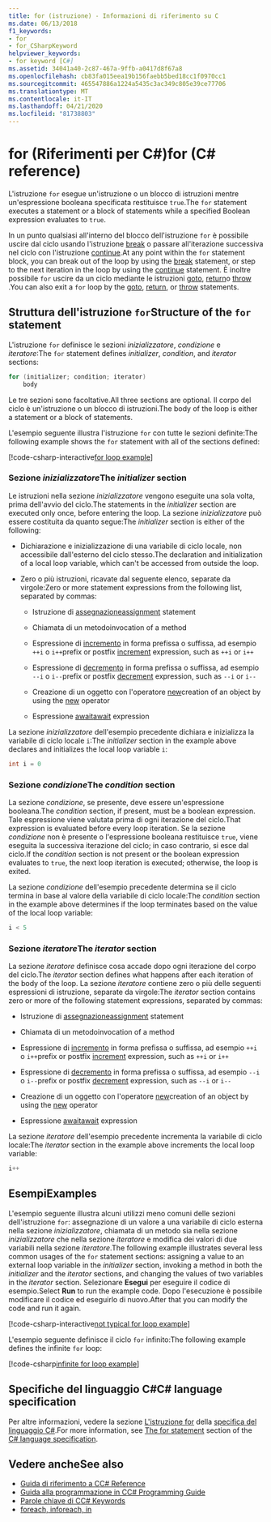 ```yaml
---
title: for (istruzione) - Informazioni di riferimento su C
ms.date: 06/13/2018
f1_keywords:
- for
- for_CSharpKeyword
helpviewer_keywords:
- for keyword [C#]
ms.assetid: 34041a40-2c87-467a-9ffb-a0417d8f67a8
ms.openlocfilehash: cb83fa015eea19b156faebb5bed18cc1f0970cc1
ms.sourcegitcommit: 465547886a1224a5435c3ac349c805e39ce77706
ms.translationtype: MT
ms.contentlocale: it-IT
ms.lasthandoff: 04/21/2020
ms.locfileid: "81738803"
---
```

# <a name="for-c-reference"></a><span data-ttu-id="c749d-102">for (Riferimenti per C#)</span><span class="sxs-lookup"><span data-stu-id="c749d-102">for (C# reference)</span></span>

<span data-ttu-id="c749d-103">L'istruzione `for` esegue un'istruzione o un blocco di istruzioni mentre un'espressione booleana specificata restituisce `true`.</span><span class="sxs-lookup"><span data-stu-id="c749d-103">The `for` statement executes a statement or a block of statements while a specified Boolean expression evaluates to `true`.</span></span>

<span data-ttu-id="c749d-104">In un punto qualsiasi all'interno del blocco dell'istruzione `for` è possibile uscire dal ciclo usando l'istruzione [break](break.md) o passare all'iterazione successiva nel ciclo con l'istruzione [continue](continue.md).</span><span class="sxs-lookup"><span data-stu-id="c749d-104">At any point within the `for` statement block, you can break out of the loop by using the [break](break.md) statement, or step to the next iteration in the loop by using the [continue](continue.md) statement.</span></span> <span data-ttu-id="c749d-105">È inoltre possibile `for` uscire da un ciclo mediante le istruzioni [goto](goto.md), [return](return.md)o [throw](throw.md) .</span><span class="sxs-lookup"><span data-stu-id="c749d-105">You can also exit a `for` loop by the [goto](goto.md), [return](return.md), or [throw](throw.md) statements.</span></span>

## <a name="structure-of-the-for-statement"></a><span data-ttu-id="c749d-106">Struttura dell'istruzione `for`</span><span class="sxs-lookup"><span data-stu-id="c749d-106">Structure of the `for` statement</span></span>

<span data-ttu-id="c749d-107">L'istruzione `for` definisce le sezioni *inizializzatore*, *condizione* e *iteratore*:</span><span class="sxs-lookup"><span data-stu-id="c749d-107">The `for` statement defines *initializer*, *condition*, and *iterator* sections:</span></span>

```csharp
for (initializer; condition; iterator)
    body
```

<span data-ttu-id="c749d-108">Le tre sezioni sono facoltative.</span><span class="sxs-lookup"><span data-stu-id="c749d-108">All three sections are optional.</span></span> <span data-ttu-id="c749d-109">Il corpo del ciclo è un'istruzione o un blocco di istruzioni.</span><span class="sxs-lookup"><span data-stu-id="c749d-109">The body of the loop is either a statement or a block of statements.</span></span>

<span data-ttu-id="c749d-110">L'esempio seguente illustra l'istruzione `for` con tutte le sezioni definite:</span><span class="sxs-lookup"><span data-stu-id="c749d-110">The following example shows the `for` statement with all of the sections defined:</span></span>

[!code-csharp-interactive[for loop example](~/samples/snippets/csharp/keywords/IterationKeywordsExamples.cs#5)]

### <a name="the-initializer-section"></a><span data-ttu-id="c749d-111">Sezione *inizializzatore*</span><span class="sxs-lookup"><span data-stu-id="c749d-111">The *initializer* section</span></span>

<span data-ttu-id="c749d-112">Le istruzioni nella sezione *inizializzatore* vengono eseguite una sola volta, prima dell'avvio del ciclo.</span><span class="sxs-lookup"><span data-stu-id="c749d-112">The statements in the *initializer* section are executed only once, before entering the loop.</span></span> <span data-ttu-id="c749d-113">La sezione *inizializzatore* può essere costituita da quanto segue:</span><span class="sxs-lookup"><span data-stu-id="c749d-113">The *initializer* section is either of the following:</span></span>

- <span data-ttu-id="c749d-114">Dichiarazione e inizializzazione di una variabile di ciclo locale, non accessibile dall'esterno del ciclo stesso.</span><span class="sxs-lookup"><span data-stu-id="c749d-114">The declaration and initialization of a local loop variable, which can't be accessed from outside the loop.</span></span>

- <span data-ttu-id="c749d-115">Zero o più istruzioni, ricavate dal seguente elenco, separate da virgole:</span><span class="sxs-lookup"><span data-stu-id="c749d-115">Zero or more statement expressions from the following list, separated by commas:</span></span>

  - <span data-ttu-id="c749d-116">Istruzione di [assegnazione](../operators/assignment-operator.md)</span><span class="sxs-lookup"><span data-stu-id="c749d-116">[assignment](../operators/assignment-operator.md) statement</span></span>

  - <span data-ttu-id="c749d-117">Chiamata di un metodo</span><span class="sxs-lookup"><span data-stu-id="c749d-117">invocation of a method</span></span>

  - <span data-ttu-id="c749d-118">Espressione di [incremento](../operators/arithmetic-operators.md#increment-operator-) in forma prefissa o suffissa, ad esempio `++i` o `i++`</span><span class="sxs-lookup"><span data-stu-id="c749d-118">prefix or postfix [increment](../operators/arithmetic-operators.md#increment-operator-) expression, such as `++i` or `i++`</span></span>

  - <span data-ttu-id="c749d-119">Espressione di [decremento](../operators/arithmetic-operators.md#decrement-operator---) in forma prefissa o suffissa, ad esempio `--i` o `i--`</span><span class="sxs-lookup"><span data-stu-id="c749d-119">prefix or postfix [decrement](../operators/arithmetic-operators.md#decrement-operator---) expression, such as `--i` or `i--`</span></span>

  - <span data-ttu-id="c749d-120">Creazione di un oggetto con l'operatore [new](../operators/new-operator.md)</span><span class="sxs-lookup"><span data-stu-id="c749d-120">creation of an object by using the [new](../operators/new-operator.md) operator</span></span>

  - <span data-ttu-id="c749d-121">Espressione [await](../operators/await.md)</span><span class="sxs-lookup"><span data-stu-id="c749d-121">[await](../operators/await.md) expression</span></span>

<span data-ttu-id="c749d-122">La sezione *inizializzatore* dell'esempio precedente dichiara e inizializza la variabile di ciclo locale `i`:</span><span class="sxs-lookup"><span data-stu-id="c749d-122">The *initializer* section in the example above declares and initializes the local loop variable `i`:</span></span>

```csharp
int i = 0
```

### <a name="the-condition-section"></a><span data-ttu-id="c749d-123">Sezione *condizione*</span><span class="sxs-lookup"><span data-stu-id="c749d-123">The *condition* section</span></span>

<span data-ttu-id="c749d-124">La sezione *condizione*, se presente, deve essere un'espressione booleana.</span><span class="sxs-lookup"><span data-stu-id="c749d-124">The *condition* section, if present, must be a boolean expression.</span></span> <span data-ttu-id="c749d-125">Tale espressione viene valutata prima di ogni iterazione del ciclo.</span><span class="sxs-lookup"><span data-stu-id="c749d-125">That expression is evaluated before every loop iteration.</span></span> <span data-ttu-id="c749d-126">Se la sezione *condizione* non è presente o l'espressione booleana restituisce `true`, viene eseguita la successiva iterazione del ciclo; in caso contrario, si esce dal ciclo.</span><span class="sxs-lookup"><span data-stu-id="c749d-126">If the *condition* section is not present or the boolean expression evaluates to `true`, the next loop iteration is executed; otherwise, the loop is exited.</span></span>

<span data-ttu-id="c749d-127">La sezione *condizione* dell'esempio precedente determina se il ciclo termina in base al valore della variabile di ciclo locale:</span><span class="sxs-lookup"><span data-stu-id="c749d-127">The *condition* section in the example above determines if the loop terminates based on the value of the local loop variable:</span></span>

```csharp
i < 5
```

### <a name="the-iterator-section"></a><span data-ttu-id="c749d-128">Sezione *iteratore*</span><span class="sxs-lookup"><span data-stu-id="c749d-128">The *iterator* section</span></span>

<span data-ttu-id="c749d-129">La sezione *iteratore* definisce cosa accade dopo ogni iterazione del corpo del ciclo.</span><span class="sxs-lookup"><span data-stu-id="c749d-129">The *iterator* section defines what happens after each iteration of the body of the loop.</span></span> <span data-ttu-id="c749d-130">La sezione *iteratore* contiene zero o più delle seguenti espressioni di istruzione, separate da virgole:</span><span class="sxs-lookup"><span data-stu-id="c749d-130">The *iterator* section contains zero or more of the following statement expressions, separated by commas:</span></span>

- <span data-ttu-id="c749d-131">Istruzione di [assegnazione](../operators/assignment-operator.md)</span><span class="sxs-lookup"><span data-stu-id="c749d-131">[assignment](../operators/assignment-operator.md) statement</span></span>

- <span data-ttu-id="c749d-132">Chiamata di un metodo</span><span class="sxs-lookup"><span data-stu-id="c749d-132">invocation of a method</span></span>

- <span data-ttu-id="c749d-133">Espressione di [incremento](../operators/arithmetic-operators.md#increment-operator-) in forma prefissa o suffissa, ad esempio `++i` o `i++`</span><span class="sxs-lookup"><span data-stu-id="c749d-133">prefix or postfix [increment](../operators/arithmetic-operators.md#increment-operator-) expression, such as `++i` or `i++`</span></span>

- <span data-ttu-id="c749d-134">Espressione di [decremento](../operators/arithmetic-operators.md#decrement-operator---) in forma prefissa o suffissa, ad esempio `--i` o `i--`</span><span class="sxs-lookup"><span data-stu-id="c749d-134">prefix or postfix [decrement](../operators/arithmetic-operators.md#decrement-operator---) expression, such as `--i` or `i--`</span></span>

- <span data-ttu-id="c749d-135">Creazione di un oggetto con l'operatore [new](../operators/new-operator.md)</span><span class="sxs-lookup"><span data-stu-id="c749d-135">creation of an object by using the [new](../operators/new-operator.md) operator</span></span>

- <span data-ttu-id="c749d-136">Espressione [await](../operators/await.md)</span><span class="sxs-lookup"><span data-stu-id="c749d-136">[await](../operators/await.md) expression</span></span>

<span data-ttu-id="c749d-137">La sezione *iteratore* dell'esempio precedente incrementa la variabile di ciclo locale:</span><span class="sxs-lookup"><span data-stu-id="c749d-137">The *iterator* section in the example above increments the local loop variable:</span></span>

```csharp
i++
```

## <a name="examples"></a><span data-ttu-id="c749d-138">Esempi</span><span class="sxs-lookup"><span data-stu-id="c749d-138">Examples</span></span>

<span data-ttu-id="c749d-139">L'esempio seguente illustra alcuni utilizzi meno comuni delle sezioni dell'istruzione `for`: assegnazione di un valore a una variabile di ciclo esterna nella sezione *inizializzatore*, chiamata di un metodo sia nella sezione *inizializzatore* che nella sezione *iteratore* e modifica dei valori di due variabili nella sezione *iteratore*.</span><span class="sxs-lookup"><span data-stu-id="c749d-139">The following example illustrates several less common usages of the `for` statement sections: assigning a value to an external loop variable in the *initializer* section, invoking a method in both the *initializer* and the *iterator* sections, and changing the values of two variables in the *iterator* section.</span></span> <span data-ttu-id="c749d-140">Selezionare **Esegui** per eseguire il codice di esempio.</span><span class="sxs-lookup"><span data-stu-id="c749d-140">Select **Run** to run the example code.</span></span> <span data-ttu-id="c749d-141">Dopo l'esecuzione è possibile modificare il codice ed eseguirlo di nuovo.</span><span class="sxs-lookup"><span data-stu-id="c749d-141">After that you can modify the code and run it again.</span></span>

[!code-csharp-interactive[not typical for loop example](~/samples/snippets/csharp/keywords/IterationKeywordsExamples.cs#6)]

<span data-ttu-id="c749d-142">L'esempio seguente definisce il ciclo `for` infinito:</span><span class="sxs-lookup"><span data-stu-id="c749d-142">The following example defines the infinite `for` loop:</span></span>

[!code-csharp[infinite for loop example](~/samples/snippets/csharp/keywords/IterationKeywordsExamples.cs#7)]

## <a name="c-language-specification"></a><span data-ttu-id="c749d-143">Specifiche del linguaggio C#</span><span class="sxs-lookup"><span data-stu-id="c749d-143">C# language specification</span></span>

<span data-ttu-id="c749d-144">Per altre informazioni, vedere la sezione [L'istruzione for](~/_csharplang/spec/statements.md#the-for-statement) della [specifica del linguaggio C#](/dotnet/csharp/language-reference/language-specification/introduction).</span><span class="sxs-lookup"><span data-stu-id="c749d-144">For more information, see [The for statement](~/_csharplang/spec/statements.md#the-for-statement) section of the [C# language specification](/dotnet/csharp/language-reference/language-specification/introduction).</span></span>

## <a name="see-also"></a><span data-ttu-id="c749d-145">Vedere anche</span><span class="sxs-lookup"><span data-stu-id="c749d-145">See also</span></span>

- [<span data-ttu-id="c749d-146">Guida di riferimento a C</span><span class="sxs-lookup"><span data-stu-id="c749d-146">C# Reference</span></span>](../index.md)
- [<span data-ttu-id="c749d-147">Guida alla programmazione in C</span><span class="sxs-lookup"><span data-stu-id="c749d-147">C# Programming Guide</span></span>](../../programming-guide/index.md)
- [<span data-ttu-id="c749d-148">Parole chiave di C</span><span class="sxs-lookup"><span data-stu-id="c749d-148">C# Keywords</span></span>](index.md)
- [<span data-ttu-id="c749d-149">foreach, in</span><span class="sxs-lookup"><span data-stu-id="c749d-149">foreach, in</span></span>](foreach-in.md)
